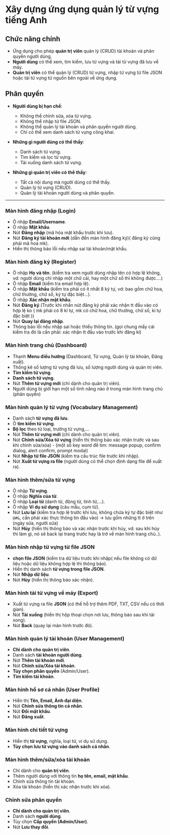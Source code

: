 # Xây dựng ứng dụng quản lý từ vựng tiếng Anh

## Chức năng chính
- Ứng dụng cho phép **quản trị viên** quản lý (CRUD) tài khoản và phân quyền người dùng.
- **Người dùng** có thể xem, tìm kiếm, lưu từ vựng và tải từ vựng đã lưu về máy.
- **Quản trị viên** có thể quản lý (CRUD) từ vựng, nhập từ vựng từ file JSON hoặc tải từ vựng từ nguồn bên ngoài về ứng dụng.

## Phân quyền
- **Người dùng bị hạn chế**:
  - Không thể chỉnh sửa, xóa từ vựng.
  - Không thể nhập từ file JSON.
  - Không thể quản lý tài khoản và phân quyền người dùng.
  - Chỉ có thể xem danh sách từ vựng công khai.

- **Những gì người dùng có thể thấy**:
  - Danh sách từ vựng.
  - Tìm kiếm và lọc từ vựng.
  - Tải xuống danh sách từ vựng.

- **Những gì quản trị viên có thể thấy**:
  - Tất cả nội dung mà người dùng có thể thấy.
  - Quản lý từ vựng (CRUD).
  - Quản lý tài khoản người dùng và phân quyền.

---

### **Màn hình đăng nhập (Login)**
- Ô nhập **Email/Username**.
- Ô nhập **Mật khẩu**.
- Nút **Đăng nhập** (mã hóa mật khẩu trước khi lưu).
- Nút **Đăng ký tài khoản mới** (dẫn đến màn hình đăng ký)( đăng ký cũng phải mã hoá mk).
- Hiển thị thông báo lỗi nếu nhập sai tài khoản/mật khẩu.

### **Màn hình đăng ký (Register)**
- Ô nhập **Họ và tên**. (kiểm tra xem người dùng nhập tên có hợp lệ không, vd: người dùng chỉ nhập một chữ cái, hay một chữ số thì không được....)
- Ô nhập **Email** (kiểm tra email hợp lệ).
- Ô nhập **Mật khẩu** (kiểm tra phải có ít nhất 8 ký tự, vd: bao gồm chữ hoa, chữ thường, chữ số, ký tự đặc biệt...).
- Ô nhập **Xác nhận mật khẩu**.
- Nút **Đăng ký**.(Trước khi nhấn nút đăng ký phải xác nhận tt đầu vào có hợp lệ ko ( mk phải có 8 kí tự, mk có chữ hoa, chữ thường, chữ số, kí tự đặc biệt ))
- Nút **Quay lại đăng nhập**.
- Thông báo lỗi nếu nhập sai hoặc thiếu thông tin.
 (gọi chung mấy cái kiểm tra đó là cần phải: xác nhận tt đầu vào trước khi đăng kí)

### **Màn hình trang chủ (Dashboard)**
- Thanh **Menu điều hướng** (Dashboard, Từ vựng, Quản lý tài khoản, Đăng xuất).
- Thống kê số lượng từ vựng đã lưu, số lượng người dùng và quản trị viên.
- **Tìm kiếm từ vựng**.
- **Danh sách từ vựng**.
- Nút **Thêm từ vựng mới** (chỉ dành cho quản trị viên).
- Người dùng bị giới hạn một số tính năng nào ở trong màn hình trang chủ (phân quyền)

### **Màn hình quản lý từ vựng (Vocabulary Management)**
- Danh sách **từ vựng đã lưu**.
- Ô **tìm kiếm từ vựng**.
- **Bộ lọc** theo từ loại, trường từ vựng,...
- Nút **Thêm từ vựng mới** (chỉ dành cho quản trị viên).
- Nút **Chỉnh sửa/Xóa từ vựng** (hiển thị thông báo xác nhận trước và sau khi chỉnh sửa/xóa) - (một số key word để tìm: message popup, confirm dialog, alert confirm, prompt modal)
- Nút **Nhập từ file JSON** (kiểm tra cấu trúc file trước khi nhập).
- Nút **Xuất từ vựng ra file** (người dùng có thể chọn định dạng file để xuất ra).

### **Màn hình thêm/sửa từ vựng**
- Ô nhập **Từ vựng**.
- Ô nhập **Nghĩa của từ**.
- Ô nhập **Loại từ** (danh từ, động từ, tính từ,...).
- Ô nhập **Ví dụ sử dụng** (câu mẫu, cụm từ).
- Nút **Lưu lại** (kiểm tra hợp lệ trước khi lưu, không chứa ký tự đặc biệt như `@#&`, cần phải xác thực thông tin đầu vào) -> lưu gồm những tt ở trên (ngày sửa, người sửa)
- Nút **Hủy** (hiển thị thông báo và xác nhận trước khi hủy, vd: sau khi hủy thì làm gì, nó sẽ back lại trang trước hay là trở về màn hình trang chủ..).

### **Màn hình nhập từ vựng từ file JSON**
- **chọn file JSON** (kiểm tra dữ liệu trước khi nhập( nếu file không có dữ liệu hoặc dữ liệu không hợp lệ thì thông báo).
- Hiển thị danh sách **từ vựng trong file JSON**.
- Nút **Nhập dữ liệu**.
- Nút **Hủy** (hiển thị thông báo xác nhận).
 
### **Màn hình tải từ vựng về máy (Export)**
- Xuất từ vựng ra file **JSON** (có thể hỗ trợ thêm PDF, TXT, CSV nếu có thời gian).
- Nút **Tải xuống** (hiển thị hộp thoại chọn nơi lưu, thông báo sau khi tải xong).
- Nút **Back** (quay lại màn hình trước đó).
  
### **Màn hình quản lý tài khoản (User Management)**
- **Chỉ dành cho quản trị viên**.
- Danh sách **tài khoản người dùng**.
- Nút **Thêm tài khoản mới**.
- Nút **Chỉnh sửa/Xóa tài khoản**.
- **Tùy chọn phân quyền** (Admin/User).
- **Tìm kiếm tài khoản**.

### **Màn hình hồ sơ cá nhân (User Profile)**
- Hiển thị **Tên, Email, Ảnh đại diện**.
- Nút **Chỉnh sửa thông tin cá nhân**.
- Nút **Đổi mật khẩu**.
- Nút **Đăng xuất**.

### **Màn hình chi tiết từ vựng**
- Hiển thị **từ vựng**, nghĩa, loại từ, ví dụ sử dụng.
- **Tùy chọn lưu từ vựng vào danh sách cá nhân**.

### **Màn hình thêm/sửa/xóa tài khoản**
- Chỉ dành cho **quản trị viên**.
- Thêm người dùng với thông tin **họ tên, email, mật khẩu**.
- Chỉnh sửa thông tin tài khoản.
- Xóa tài khoản (hiển thị xác nhận trước khi xóa).

### **Chỉnh sửa phân quyền**
- **Chỉ dành cho quản trị viên**.
- Danh sách **người dùng**.
- Tùy chọn **Cấp quyền (Admin/User)**.
- Nút **Lưu thay đổi**.
